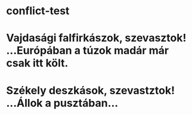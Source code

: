 # conflict-test
# Vajdasági falfirkászok, szevasztok! ...Európában a túzok madár már csak itt költ. 
# Székely deszkások, szevastztok! ...Állok a pusztában...